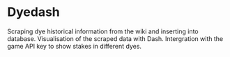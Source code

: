 # Dyedash

Scraping dye historical information from the wiki and inserting into database.
Visualisation of the scraped data with Dash.
Intergration with the game API key to show stakes in different dyes.
